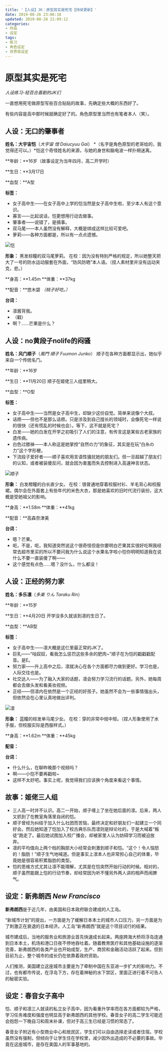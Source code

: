 ```yaml
---
title: '【人设】JK：原型其实是死宅【持续更新】'
date: 2019-08-26 23:06:18
updated: 2019-08-28 21:09:12
categories:
- 作品
- 设定
tags:
- 练习
- 角色设定
- 世界观设定
---
```


# 原型其实是死宅
*人设练习-轻百合喜剧的JK们*

一直想用死宅做原型写些百合贴贴的故事，先确定些大概的东西好了。

有些内容是高中那时候就确定好了的。角色原型里当然也有笔者本人（笑）。

<!--more-->
## 人设：无口的肇事者

**姓名：大宇宙恺**（*大宇宙 愷 Daiucyuu Gai*）
*（名字是角色原型的老哥给的，我觉得还可以。）*恺这个奇怪姓名的来源，与她的身世和脑电波一样扑朔迷离。

**年龄：**16岁（故事设定为当年四月，高二开学时）

**生日：**3月17日

**血型：**A型

**标签：**
- 女子高中生——在女子高中上学的恺当然是女子高中生啦，至少本人有这个意识。
- 寡言——比起说话，恺更想用行动去做事。
- 肇事者——说错了，是搞事。
- 双马尾——本人虽然没有解释，大概是绑成这样比较可爱吧。
- 萝莉——各种方面都是，所以有一点点遗憾。

![恺](JK\恺.jpg)

**形象：**
黑发棕瞳的双马尾萝莉。
在校：因为没有特别严格的规定，所以她整天把大了一号的防水运动服套在外面，“防风防晒”本人语。（捏人素材里并没有运动夹克，悲。）

**身高：**1.45m
**体重：**37kg

**配音：**悠木碧
*（桃子好吃。）*

**台词：**
- 凛酱背我。
- （戳）
- 啊？……芒果是什么？

## 人设：no黄段子nolife的闷骚

**姓名：风门顺子**（*風門 順子 Fuumon Junko*）
顺子在各种方面都显示出，她似乎来自一个传统名门。

**年龄：**16岁

**生日：**11月20日
顺子在姬佬三人组里稍大。

**血型：**O型

**标签：**
- 女子高中生——当然是女子高中生，却缺少这份自觉。简单来说像个大叔。
- 话痨——但也不是那么话痨。只是涉及到自己擅长的领域时，会像死宅一样说的很快（还有慌乱的时候也会）。等下，这不就是死宅？
- 白发——她的白发在开学之初吸引了人们的注意，有传言这是某些古老家族的遗传病。
- 白色过膝袜——本人称这是她掌控“自然の力”的象征，其实是在玩“白糸の力”这个字形梗。
- 下流段子爱好者——顺子喜欢用言语性骚扰她的朋友们。但一旦超越了朋友们的认知，或者被装傻反问，就会因为害羞而失去控制进入高速神言状态。

![顺子](JK\顺子.jpg)

**形象：**
白发橙瞳的白长直少女。
在校：很普通地穿着校服衬衫、羊毛背心和校服裙。偶尔会在外面套上有些年代的米色大衣，那是她喜欢的旧时代流行装扮，这大概是受她祖父的影响。

**身高：**1.58m
**体重：**41kg

**配音：**高森奈津美

**台词：**
- 嗯？芒果。
- 呃，不是，呃，我知道突然说这个很奇怪但是你要明白芒果其实很好吃啊我经常去超市里买的所以不要问我为什么说这个水果名字啦小恺你明明知道我在说什么不要一直装傻了啊——
- 这个感觉有点色……嗯？没什么，什么都没！

## 人设：正经的努力家

**姓名：多乐凛**（*多楽 りん Taraku Rin*）

**年龄：**15岁

**生日：**4月20日
开学没多久就该到凛的生日了。

**血型：**AB型

**标签：**
- 女子高中生——凛大概是这仨里最正常的JK了。
- 巨乳——“咕奴奴，看我怎么惩罚这些多余的肥肉~”顺子在为恺的戳戳戳配音。是E。
- 努力家——升上高中之后，凛就决心在各个方面都尽力做到更好。学习也是，人际交往也是。
- 社交达人——为了融入大家的话题，凛会努力学习流行的话题。另外，她每周都会去做头发和看美妆视频。
- 正经——但凛内在依然是一个正经的好孩子。她虽然不会为一些事情强出头，但依然会在心里认真地做出评判。

![凛](JK\凛.jpg)

**形象：**
蓝瞳的棕发单马尾少女。
在校：穿的非常中规中矩。（捏人形象使用了水手服，但校服实际是西服样式。）

**身高：**1.62m
**体重：**45kg

**配音：**

**台词：**
- 什么什么，在聊昨晚那个视频吗？
- 啊——小恺不要再戳啦~
- 这样不太好吧。事实上呢，我觉得我们应该换个角度来看这个事情。

## 故事：姬佬三人组

- 三人高一时并不认识。高二一开始，顺子缠上了坐在她后面的凛。后来，两人又抓到了在教室角落里自闭的恺。
- 顺子曾经为纠结于加入什么社团而苦恼，最终决定和好朋友们一起建立一个同好会。然后她知道了恺加入了校古典乐队而凛则是辩论社的，于是大喊着“叛徒”跑走了。最后她试图加入校广播会，却被家里人认为妨碍学习而被迫放弃。
- 凛的平均值向上两个档的胸部大小经常会刺激到顺子和恺。“这个！令人恼怒的！脂肪！”顺子生气地喊道。但是事实上凛本人也非常担心自己的体重，毕竟她是很容易积累脂肪的类型。
- 恺的思维方式尤其让凛不能理解，尤其是在恺突然开始行动的时候。相对的，顺子虽然能跟上恺的行动节奏，却经常因为听不懂另外两人讲的相声而闹脾气。

## 设定：新弗朗西 *New Francisco*

**新弗朗西**是于近几年，由美国和日本政府联合建成的人工岛。

“新城市计划”的提出，一方面是为了缓解日本本土的城市人口压力，另一方面是为了刺激正在衰退的日本经济。人工岛“新弗朗西”就是这个项目试行的结果。

城市建成后，当地的服务业和旅游业首先快速成长起来。两座跨海大桥将浮岛连通到日本本土，机场和港口日夜不停地吞吐着。随着教育医疗和其他基础设施的逐渐完善，新弗朗西的各类产业也开始成型，生产、商贸和金融活动活跃了起来。但到目前为止，整个城市的成长仍在依靠着政府资助。

人们推测，美国建立这座城市主要是为了牵制中国在东亚进一步扩大的影响力。不过，也有都市传说，在浮岛下方，存在着神秘的水下禁区，里面正进行着不可告人的秘密实验。

## 设定：春音女子高中

恺、顺子和凛三人就读的私立女子高中，因为看重升学率而在各方面都较为严格，学习任务难度和强度也明显高于新弗朗西的其他学校。春音女子的高二学生可能还会抱怨一下晚自习和周末补课，但对于高三生已经是习惯的常态了。

春音女子附近有小型商业中心和居民区，学生们可以自由选择走读或者住宿。学校虽然没有强制，但倾向于让学生住在学校里，减少因外出造成的不必要的事故。毕竟在这座城市，是存在美国人的军事基地的。